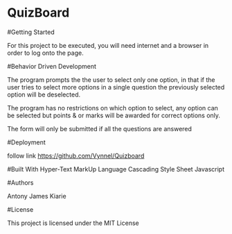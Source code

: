 # QuizBoard

#Getting Started

For this project to be executed, you will need internet and a browser in order to log onto the page.

#Behavior Driven Development

The program prompts the the user to select only one option, in that if the user tries to select more options in a single question the previously selected option will be deselected.

The program has no restrictions on which option to select, any option can be selected but points & or marks will be awarded for correct options only.

The form will only be submitted if all the questions are answered

#Deployment

follow link https://github.com/Vynnel/Quizboard

#Built With
Hyper-Text MarkUp Language
Cascading Style Sheet
Javascript

#Authors

Antony James Kiarie

#License

This project is licensed under the MIT License 

